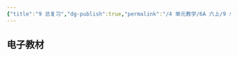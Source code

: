 ```yaml
---
{"title":"9 总复习","dg-publish":true,"permalink":"/4 单元教学/6A 六上/9 总复习/","dgPassFrontmatter":true,"noteIcon":""}
---
```



## 电子教材

